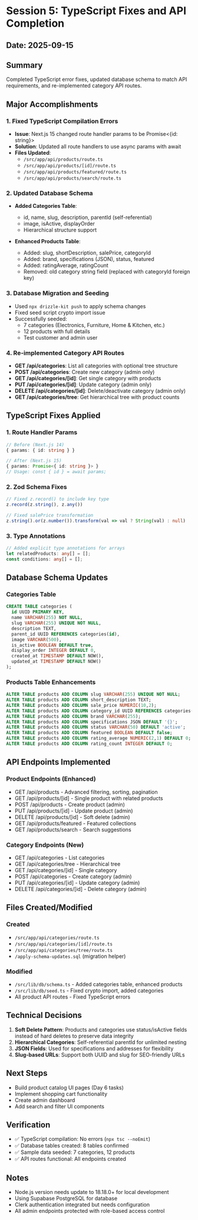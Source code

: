 # Session 5: TypeScript Fixes and API Completion

## Date: 2025-09-15

## Summary
Completed TypeScript error fixes, updated database schema to match API requirements, and re-implemented category API routes.

## Major Accomplishments

### 1. Fixed TypeScript Compilation Errors
- **Issue**: Next.js 15 changed route handler params to be Promise<{id: string}>
- **Solution**: Updated all route handlers to use async params with await
- **Files Updated**:
  - `/src/app/api/products/route.ts`
  - `/src/app/api/products/[id]/route.ts`
  - `/src/app/api/products/featured/route.ts`
  - `/src/app/api/products/search/route.ts`

### 2. Updated Database Schema
- **Added Categories Table**:
  - id, name, slug, description, parentId (self-referential)
  - image, isActive, displayOrder
  - Hierarchical structure support

- **Enhanced Products Table**:
  - Added: slug, shortDescription, salePrice, categoryId
  - Added: brand, specifications (JSON), status, featured
  - Added: ratingAverage, ratingCount
  - Removed: old category string field (replaced with categoryId foreign key)

### 3. Database Migration and Seeding
- Used `npx drizzle-kit push` to apply schema changes
- Fixed seed script crypto import issue
- Successfully seeded:
  - 7 categories (Electronics, Furniture, Home & Kitchen, etc.)
  - 12 products with full details
  - Test customer and admin user

### 4. Re-implemented Category API Routes
- **GET /api/categories**: List all categories with optional tree structure
- **POST /api/categories**: Create new category (admin only)
- **GET /api/categories/[id]**: Get single category with products
- **PUT /api/categories/[id]**: Update category (admin only)
- **DELETE /api/categories/[id]**: Delete/deactivate category (admin only)
- **GET /api/categories/tree**: Get hierarchical tree with product counts

## TypeScript Fixes Applied

### 1. Route Handler Params
```typescript
// Before (Next.js 14)
{ params: { id: string } }

// After (Next.js 15)
{ params: Promise<{ id: string }> }
// Usage: const { id } = await params;
```

### 2. Zod Schema Fixes
```typescript
// Fixed z.record() to include key type
z.record(z.string(), z.any())

// Fixed salePrice transformation
z.string().or(z.number()).transform(val => val ? String(val) : null)
```

### 3. Type Annotations
```typescript
// Added explicit type annotations for arrays
let relatedProducts: any[] = [];
const conditions: any[] = [];
```

## Database Schema Updates

### Categories Table
```sql
CREATE TABLE categories (
  id UUID PRIMARY KEY,
  name VARCHAR(255) NOT NULL,
  slug VARCHAR(255) UNIQUE NOT NULL,
  description TEXT,
  parent_id UUID REFERENCES categories(id),
  image VARCHAR(500),
  is_active BOOLEAN DEFAULT true,
  display_order INTEGER DEFAULT 0,
  created_at TIMESTAMP DEFAULT NOW(),
  updated_at TIMESTAMP DEFAULT NOW()
);
```

### Products Table Enhancements
```sql
ALTER TABLE products ADD COLUMN slug VARCHAR(255) UNIQUE NOT NULL;
ALTER TABLE products ADD COLUMN short_description TEXT;
ALTER TABLE products ADD COLUMN sale_price NUMERIC(10,2);
ALTER TABLE products ADD COLUMN category_id UUID REFERENCES categories(id);
ALTER TABLE products ADD COLUMN brand VARCHAR(255);
ALTER TABLE products ADD COLUMN specifications JSON DEFAULT '{}';
ALTER TABLE products ADD COLUMN status VARCHAR(50) DEFAULT 'active';
ALTER TABLE products ADD COLUMN featured BOOLEAN DEFAULT false;
ALTER TABLE products ADD COLUMN rating_average NUMERIC(2,1) DEFAULT 0;
ALTER TABLE products ADD COLUMN rating_count INTEGER DEFAULT 0;
```

## API Endpoints Implemented

### Product Endpoints (Enhanced)
- GET /api/products - Advanced filtering, sorting, pagination
- GET /api/products/[id] - Single product with related products
- POST /api/products - Create product (admin)
- PUT /api/products/[id] - Update product (admin)
- DELETE /api/products/[id] - Soft delete (admin)
- GET /api/products/featured - Featured collections
- GET /api/products/search - Search suggestions

### Category Endpoints (New)
- GET /api/categories - List categories
- GET /api/categories/tree - Hierarchical tree
- GET /api/categories/[id] - Single category
- POST /api/categories - Create category (admin)
- PUT /api/categories/[id] - Update category (admin)
- DELETE /api/categories/[id] - Delete category (admin)

## Files Created/Modified

### Created
- `/src/app/api/categories/route.ts`
- `/src/app/api/categories/[id]/route.ts`
- `/src/app/api/categories/tree/route.ts`
- `/apply-schema-updates.sql` (migration helper)

### Modified
- `/src/lib/db/schema.ts` - Added categories table, enhanced products
- `/src/lib/db/seed.ts` - Fixed crypto import, added categories
- All product API routes - Fixed TypeScript errors

## Technical Decisions

1. **Soft Delete Pattern**: Products and categories use status/isActive fields instead of hard deletes to preserve data integrity
2. **Hierarchical Categories**: Self-referential parentId for unlimited nesting
3. **JSON Fields**: Used for specifications and addresses for flexibility
4. **Slug-based URLs**: Support both UUID and slug for SEO-friendly URLs

## Next Steps
- Build product catalog UI pages (Day 6 tasks)
- Implement shopping cart functionality
- Create admin dashboard
- Add search and filter UI components

## Verification
- ✅ TypeScript compilation: No errors (`npx tsc --noEmit`)
- ✅ Database tables created: 8 tables confirmed
- ✅ Sample data seeded: 7 categories, 12 products
- ✅ API routes functional: All endpoints created

## Notes
- Node.js version needs update to 18.18.0+ for local development
- Using Supabase PostgreSQL for database
- Clerk authentication integrated but needs configuration
- All admin endpoints protected with role-based access control